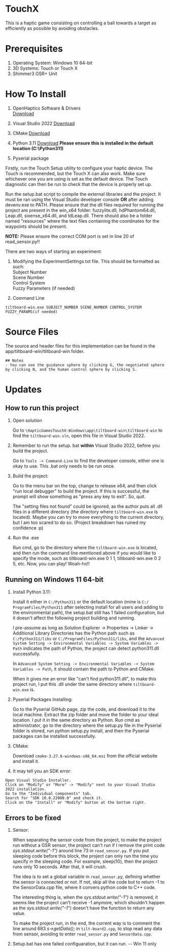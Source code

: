 # TouchX
This is a haptic game consisting on controlling a ball towards a target as efficiently as possible by avoiding obstacles.

# Prerequisites

1. Operating System: Windows 10 64-bit
2. 3D Systems: Touch or Touch X
3. Shimmer3 GSR+ Unit

# How To Install

1. OpenHaptics Software & Drivers<br>
[Download](https://support.3dsystems.com/s/article/OpenHaptics-for-Windows-Developer-Edition-v35?language=en_US)<br>

2. Visual Studio 2022
[Download](https://visualstudio.microsoft.com/vs/)

3. CMake
[Download](https://cmake.org/)

4. Python 3.11
[Download](https://www.python.org/downloads/)
**Please ensure this is installed in the default location (C:\Python311)**

5. Pyserial package

Firstly, run the Touch Setup utility to configure your haptic device. The Touch is recommended, but the Touch X can also work. Make sure whichever one you are using is set as the default device. The Touch diagnostic can then be run to check that the device is properly set up.

Run the setup.bat script to compile the external libraries and the project. It must be ran using the Visual Studio developer console **OR** after adding devenv.exe to PATH.
Please ensure that the dll files required for running the project are present in the win_x64 folder: fuzzylite.dll, hdPhantom64.dll, Leap.dll, sixense_x64.dll, and tdLeap.dll. There should also be a folder named "resources" where the text files containing the coordinates for the waypoints should be present.

**NOTE:** Please ensure the correct COM port is set in line 20 of read_sensor.py!!

There are two ways of starting an experiment:
1. Modifying the ExperimentSettings.txt file. This should be formatted as such:  
Subject Number  
Scene Number  
Control System  
Fuzzy Parameters (if needed)  

2. Command Line
```
tiltboard-win.exe SUBJECT_NUMBER SCENE_NUMBER CONTROL_SYSTEM FUZZY_PARAMS(if needed)
```

# Source Files
The source and header files for this implementation can be found in the app/tiltboard-win/tiltboard-win folder.


``` 
## Notes
- You can see the guidance sphere by clicking G, the negotiated sphere by clicking N, and the human control sphere by clicking S.
```

# Updates
## How to run this project
1. Open solution

    Go to `\HapticGamesTouchX-Windows\app\tiltboard-win\tiltboard-win` to find the `tiltboard-win.sln`, open this file in Visual Studio 2022.

3. Remember to run the setup. bat **within** Visual Studio 2022, before you build the project. 

    Go to ``Tools -> Command-Line`` to find the developer console, either one is okay to use. This .bat only needs to be run once. 

5. Build the project:

    Go to the menu bar on the top, change to release x64, and then click "run local debugger" to build the project. If this is successful, the prompt will show something as "press any key to exit". So, quit.
         
    The "setting files not found" could be ignored, as the author puts all .dll files in a different directory (the directory where ``tiltboard-win.exe`` is located). Maybe you can try to move everything to the current directory, but I am too scared to do so. (Project breakdown has ruined my confidence :p)

6. Run the .exe

    Run cmd, go to the directory where the ``tiltboard-win.exe`` is located, and then run the command line mentioned above if you would like to specify the mode, such as tiltboard-win.exe 0 1 1, tiltboard-win.exe 0 2 5, etc. Now, you can play! Woah-ho!!

## Running on Windows 11 64-bit
1. Install Python 3.11:

    Install it either in ``C:/Python311`` or the default location (mine is ``C:/ ProgramFiles/Python311`` after selecting install for all users and adding to the environmental path), the setup.bat still has 1 failed configuration, but it doesn't affect the following project building and running.

    I pre-assume as long as Solution Explorer -> Properties -> Linker -> Additional Library Directories has the Python path such as ``C:/Python311/libs`` or ``C:/ProgramFiles/Python311/libs``, and the ``Advanced System Setting -> Environmental Variables -> System Variables -> Path`` indicates the path of Python, the project can detect python311.dll successfully.

    In ``Advanced System Setting -> Environmental Variables -> System Variables -> Path``, it should contain the path to Python and CMake.

    When it gives me an error like "can't find python311.dll", to make this project run, I put this .dll under the same directory where ``tiltboard-win.exe`` is. 

2. Pyserial Packages Installing:

    Go to the Pyserial GitHub page, zip the code, and download it to the local machine. Extract the zip folder and move the folder to your ideal location. I put it in the same directory as Python. Run cmd as administrator, go to the directory where the setup.py file in the Pyserial folder is stored, run python setup.py install, and then the Pyserial packages can be installed successfully.

4. CMake:

   Download ``cmake-3.27.6-windows-x86_64.msi`` from the official website and install it.

5. It may tell you an SDK error:
```
Open Visual Studio Installer.
Click on "Modify" or "More" -> "Modify" next to your Visual Studio 2022 installation.
Go to the "Individual components" tab.
Search for "SDK 10.0.22000.0" and check it.
Click on the "Install" or "Modify" button at the bottom right.
```

## Errors to be fixed
1. Sensor:

    When separating the sensor code from the project, to make the project run without a GSR sensor, the project can't run if I remove the print code *sys.stdout.write("-1")* around line 73 in ``read_sensor.py``. If you put sleeping code before this block, the project can only run the time you specify in the sleeping code. For example, sleep(10), then the project runs only 10 seconds. After that, it will crush.
   
    The idea is to set a global variable in ``read_sensor.p``y, defining whether the sensor is connected or not. If not, skip all the code but to return -1 to the SensorData.cpp file, where it convers python code to C++ code.
   
    The interesting thing is, when the *sys.stdout.write("-1")* is removed, it seems like the project can't receive -1 anymore, which shouldn't happen as the *sys.stdout.write("-1")* doesn't have the function to return any value.

    To make the project run, in the end, the current way is to comment the line around 683 *s->getData();* in ``tilt-board2.cpp``, to stop read any data from sensor, avoiding to enter ``read_sensor.py`` and ``SensorData.cpp``.

2. Setup.bat has one failed configuaration, but it can run. -- Win 11 only

